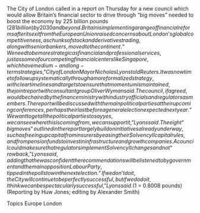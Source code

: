 The City of London called in a report on Thursday for a new council which would allow Britain’s financial sector to drive through “big moves” needed to boost the economy by 225 billion pounds ($281 billion) by 2030 and beyond.
Britain is implementing a range of financial reforms after its exit from the European Union raised concerns about London’s global competitiveness, as chunks of stock and derivatives trading, along with senior bankers, moved to the continent.
“We need to be more strategic as financial and professional services, just as some of our competing financial centers like Singapore, which have medium- and long-term strategies,” City of London Mayor Nicholas Lyons told Reuters.
It was now time to follow up systematically through a more formalized strategy, with clear timelines and targets to ensure that momentum is maintained, the joint report with consultant group Oliver Wyman said.
The council, if agreed, would be chaired by the finance ministry with industry officials and regulators as members.
The report will be discussed with the main political parties at their upcoming conferences, perhaps their last before a general election expected next year.
“We want to get all the political parties to say yes, we can see where this is coming from, we can support it,” Lyons said.
The eight “big moves” outlined in the report largely build on initiatives already underway, such as freeing up capital from insurers by easing their Solvency II capital rules, and from pension funds to invest in infrastructure and growth companies.
A council could make sure that regulators implement Solvency II changes and not “row back,” Lyons said, adding that he was confident the recommendations will be listened to by government and the main opposition Labour Party, tipped in the polls to win the next election.
“If we don’t do it, the City will continue to be perfectly successful, but if we do do it, I think we can be spectacularly successful,” Lyons said.
($1 = 0.8008 pounds)
(Reporting by Huw Jones; editing by Alexander Smith)

Topics
Europe
London
